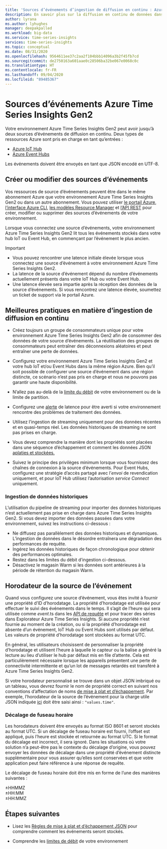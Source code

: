 ```yaml
---
title: 'Sources d’événements d’ingestion de diffusion en continu : Azure Time Series Insights Gen2 | Microsoft Docs'
description: En savoir plus sur la diffusion en continu de données dans Azure Time Series Insights Gen2.
author: lyrana
ms.author: lyhughes
manager: deepakpalled
ms.workload: big-data
ms.service: time-series-insights
services: time-series-insights
ms.topic: conceptual
ms.date: 08/31/2020
ms.openlocfilehash: 9564611ee37c2aa2f104bbb14096a3b2f45fb7cd
ms.sourcegitcommit: de2750163a601aae0c28506ba32be067e0068c0c
ms.translationtype: HT
ms.contentlocale: fr-FR
ms.lasthandoff: 09/04/2020
ms.locfileid: "89485367"
---
```

# <a name="azure-time-series-insights-gen2-event-sources"></a>Sources d’événements Azure Time Series Insights Gen2

 Votre environnement Azure Time Series Insights Gen2 peut avoir jusqu’à deux sources d’événements de diffusion en continu. Deux types de ressources Azure sont pris en charge en tant qu’entrées :

- [Azure IoT Hub](../iot-hub/about-iot-hub.md)
- [Azure Event Hubs](../event-hubs/event-hubs-about.md)

Les événements doivent être envoyés en tant que JSON encodé en UTF-8.

## <a name="create-or-edit-event-sources"></a>Créer ou modifier des sources d’événements

Vos ressources de source d’événements peuvent être dans le même abonnement Azure que votre environnement Azure Time Series Insights Gen2 ou dans un autre abonnement. Vous pouvez utiliser [le portail Azure](time-series-insights-update-create-environment.md#create-a-preview-payg-environment), [l’interface Azure CLI](https://github.com/Azure/azure-cli-extensions/tree/master/src/timeseriesinsights), [les modèles Resource Manager](time-series-insights-manage-resources-using-azure-resource-manager-template.md) et [l’API REST](/rest/api/time-series-insights/management(gen1/gen2)/eventsources) pour créer, modifier ou supprimer des sources d’événements de votre environnement.

Lorsque vous connectez une source d’événements, votre environnement Azure Time Series Insights Gen2 lit tous les événements stockés dans votre hub IoT ou Event Hub, en commençant par l’événement le plus ancien.

> [!IMPORTANT]
>
> - Vous pouvez rencontrer une latence initiale élevée lorsque vous connectez une source d’événement à votre environnement Azure Time Series Insights Gen2.
> - La latence de la source d’événement dépend du nombre d’événements actuellement présents dans votre IoT Hub ou votre Event Hub.
> - Une latence élevée sera impartie après la réception des données de la source d’événements. Si vous rencontrez une latence élevée, soumettez un ticket de support via le portail Azure.

## <a name="streaming-ingestion-best-practices"></a>Meilleures pratiques en matière d’ingestion de diffusion en continu

- Créez toujours un groupe de consommateurs unique pour votre environnement Azure Time Series Insights Gen2 afin de consommer des données de votre source d’événements. La réutilisation des groupes de consommateurs peut entraîner des déconnexions aléatoires et peut entraîner une perte de données.

- Configurez votre environnement Azure Time Series Insights Gen2 et votre hub IoT et/ou Event Hubs dans la même région Azure. Bien qu’il soit possible de configurer une source d’événement dans une région distincte, ce scénario n’est pas pris en charge et nous ne pouvons pas garantir une haute disponibilité.

- N’allez pas au-delà de la [limite du débit](./concepts-streaming-ingress-throughput-limits.md) de votre environnement ou de la limite de partition.

- Configurez une [alerte](https://docs.microsoft.com/azure/time-series-insights/time-series-insights-environment-mitigate-latency#monitor-latency-and-throttling-with-alerts) de latence pour être averti si votre environnement rencontre des problèmes de traitement des données.

- Utilisez l’ingestion de streaming uniquement pour des données récentes et en quasi-temps réel. Les données historiques de streaming ne sont pas prises en charge.

- Vous devez comprendre la manière dont les propriétés sont placées dans une séquence d’échappement et comment les données JSON [aplaties et stockées.](./concepts-json-flattening-escaping-rules.md)

- Suivez le principe des privilèges minimum lorsque vous fournissez des chaînes de connexion à la source d’événements. Pour Event Hubs, configurez une stratégie d’accès partagé avec l’*envoi* de revendication uniquement, et pour IoT Hub utilisez l’autorisation *service Connect* uniquement.

### <a name="historical-data-ingestion"></a>Ingestion de données historiques

L’utilisation du pipeline de streaming pour importer des données historiques n’est actuellement pas prise en charge dans Azure Time Series Insights Gen2. Si vous devez importer des données passées dans votre environnement, suivez les instructions ci-dessous :

- Ne diffusez pas parallèlement des données historiques et dynamiques. L’ingestion de données dans le désordre entraînera une dégradation des performances de requête.
- Ingérez les données historiques de façon chronologique pour obtenir des performances optimales.
- Restez dans les limites du débit d’ingestion ci-dessous.
- Désactivez le magasin Warm si les données sont antérieures à la période de rétention du magasin Warm.

## <a name="event-source-timestamp"></a>Horodateur de la source de l’événement

Quand vous configurez une source d’événement, vous êtes invité à fournir une propriété d’ID d’horodatage. La propriété d’horodatage est utilisée pour effectuer le suivi des événements dans le temps. Il s’agit de l’heure qui sera utilisée comme $event.$ts dans les [API de requête](https://docs.microsoft.com/rest/api/time-series-insights/dataaccessgen2/query/execute) et pour tracer des séries dans Explorateur Azure Time Series Insights. Si aucune propriété n’est fournie au moment de la création, ou si la propriété d’horodatage est absente d’un événement, IoT Hub ou Event Hubs sont utilisés par défaut. Les valeurs de propriété d’horodatage sont stockées au format UTC.

En général, les utilisateurs choisissent de personnaliser la propriété d’horodatage et utilisent l’heure à laquelle le capteur ou la balise a généré la lecture au lieu d’utiliser le hub par défaut mis en file d’attente. Cela est particulièrement nécessaire lorsque les appareils présentent une perte de connectivité intermittente et qu’un lot de messages retardés est transféré à Azure Time Series Insights Gen2.

Si votre horodateur personnalisé se trouve dans un objet JSON imbriqué ou un tableau, vous devrez fournir le nom de propriété correct en suivant nos conventions d’affectation de noms [de mise à plat et d’échappement](concepts-json-flattening-escaping-rules.md). Par exemple, l’horodateur de la source de l’événement pour la charge utile JSON indiquée [ici](concepts-json-flattening-escaping-rules.md#example-a) doit être saisi ainsi : `"values.time"`.

### <a name="time-zone-offsets"></a>Décalage de fuseau horaire

Les horodateurs doivent être envoyés au format ISO 8601 et seront stockés au format UTC. Si un décalage de fuseau horaire est fourni, l’offset est appliqué, puis l’heure est stockée et retournée au format UTC. Si le format du décalage est incorrect, il sera ignoré. Dans les situations où votre solution n’a peut-être pas le contexte du décalage d’origine, vous pouvez envoyer les données de décalage dans une propriété d’événement distincte supplémentaire pour vous assurer qu’elles sont conservées et que votre application peut faire référence à une réponse de requête.

Le décalage de fuseau horaire doit être mis en forme de l’une des manières suivantes :

±HHMMZ</br>
±HH:MM</br>
±HH:MMZ</br>

## <a name="next-steps"></a>Étapes suivantes

- Lisez les [Règles de mise à plat et d’échappement JSON](./concepts-json-flattening-escaping-rules.md) pour comprendre comment les événements seront stockés.

- Comprendre les [limites de débit](./concepts-streaming-ingress-throughput-limits.md) de votre environnement

